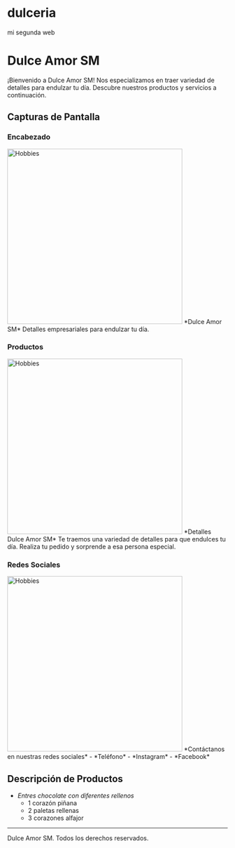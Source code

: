 # dulceria
mi segunda web 
# Dulce Amor SM

¡Bienvenido a Dulce Amor SM! Nos especializamos en traer variedad de detalles para endulzar tu día. Descubre nuestros productos y servicios a continuación.

## Capturas de Pantalla

### Encabezado

<img src="imgs/imagen3.jpeg" alt="Hobbies" width="400">
*Dulce Amor SM*
Detalles empresariales para endulzar tu día.

### Productos

<img src="imgs/imagen2.jpeg" alt="Hobbies" width="400">
*Detalles Dulce Amor SM*
Te traemos una variedad de detalles para que endulces tu día. Realiza tu pedido y sorprende a esa persona especial.

### Redes Sociales

<img src="imgs/imagen1.jpeg" alt="Hobbies" width="400">
*Contáctanos en nuestras redes sociales*
- *Teléfono*
- *Instagram*
- *Facebook*

## Descripción de Productos

- *Entres chocolate con diferentes rellenos*
  - 1 corazón piñana
  - 2 paletas rellenas
  - 3 corazones alfajor
---

Dulce Amor SM. Todos los derechos reservados.
